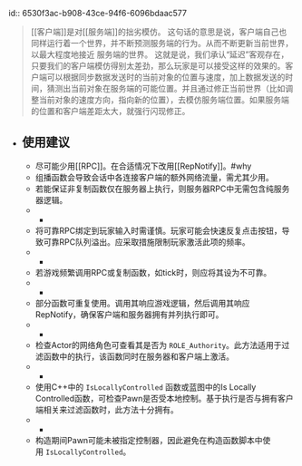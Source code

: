 id:: 6530f3ac-b908-43ce-94f6-6096bdaac577
>[[客户端]]是对[[服务端]]的拙劣模仿。
这句话的意思是说，客户端自己也同样运行着一个世界，并不断预测服务端的行为。从而不断更新当前世界，以最大程度地接近 服务端的世界。
这就是说，我们承认“延迟”客观存在，只要我们的客户端模仿得别太差劲，那么玩家是可以接受这样的效果的。客户端可以根据同步数据发送时的当前对象的位置与速度，加上数据发送的时间，猜测出当前对象在服务端的可能位置。并且通过修正当前世界（比如调整当前对象的速度方向，指向新的位置），去模仿服务端位置。如果服务端的位置和客户端差距太大，就强行闪现修正。

- ## 使用建议
	- 尽可能少用[[RPC]]。在合适情况下改用[[RepNotify]]。#why
	- 组播函数会导致会话中各连接客户端的额外网络流量，需尤其少用。
	- 若能保证非复制函数仅在服务器上执行，则服务器RPC中无需包含纯服务器逻辑。
	- -
	- 将可靠RPC绑定到玩家输入时需谨慎。玩家可能会快速反复点击按钮，导致可靠RPC队列溢出。应采取措施限制玩家激活此项的频率。
	- -
	- 若游戏频繁调用RPC或复制函数，如tick时，则应将其设为不可靠。
	- -
	- 部分函数可重复使用。调用其响应游戏逻辑，然后调用其响应RepNotify，确保客户端和服务器拥有并列执行即可。
	- -
	- 检查Actor的网络角色可查看其是否为 `ROLE_Authority`。此方法适用于过滤函数中的执行，该函数同时在服务器和客户端上激活。
	- -
	- 使用C++中的 `IsLocallyControlled` 函数或蓝图中的Is Locally Controlled函数，可检查Pawn是否受本地控制。基于执行是否与拥有客户端相关来过滤函数时，此方法十分拥有。
	- -
	- 构造期间Pawn可能未被指定控制器，因此避免在构造函数脚本中使用 `IsLocallyControlled`。